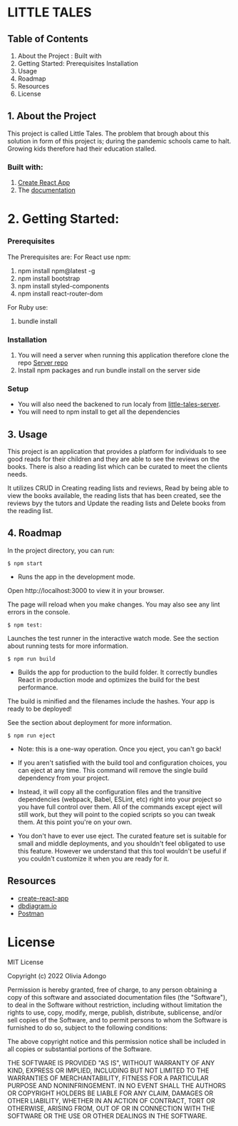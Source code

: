 # LITTLE TALES
## Table of Contents

1. About the Project : Built with
2. Getting Started: Prerequisites Installation
3. Usage
4. Roadmap
5. Resources
6. License

 ## 1. About the Project 
 This project is called Little Tales. The problem that brough about this solution in form of this project is; during the pandemic schools came to halt. Growing kids therefore had their education stalled. 

### Built with: 
1. [Create React App](https://github.com/facebook/create-react-app)
2. The [documentation](https://reactjs.org/)
# 2. Getting Started: 
### Prerequisites
The Prerequisites are: 
For React  use npm: 
1. npm install npm@latest -g
2. npm install bootstrap
3. npm install styled-components
4. npm install react-router-dom

For Ruby use:
1. bundle install
### Installation
1. You will need a server when running this application therefore clone the repo [Server repo](https://github.com/OliviaAdongo/little-tales-server)
2. Install npm packages and run bundle install on  the server side

### Setup
- You will also need the backened to run localy from [little-tales-server](https://github.com/OliviaAdongo/little-tales-server).
- You will need to npm install to get all the dependencies

## 3. Usage
This project is an application that provides a platform for individuals to see good reads for their children and they are able to see the reviews on the books. There is also a reading list which can be curated to meet the clients needs.

 It utilizes CRUD in Creating reading lists and reviews, Read by being able to view the books available, the reading lists that has been created, see the reviews byy the tutors and Update the reading lists and Delete books from the reading list. 
## 4. Roadmap
In the project directory, you can run:

```console
$ npm start
```
- Runs the app in the development mode.

Open http://localhost:3000 to view it in your browser.

The page will reload when you make changes.
You may also see any lint errors in the console.

```console
$ npm test:
```
Launches the test runner in the interactive watch mode.
See the section about running tests for more information.

```console
$ npm run build
```
- Builds the app for production to the build folder.
It correctly bundles React in production mode and optimizes the build for the best performance.

The build is minified and the filenames include the hashes.
Your app is ready to be deployed!

See the section about deployment for more information.

```console
$ npm run eject
```
- Note: this is a one-way operation. Once you eject, you can't go back!

- If you aren't satisfied with the build tool and configuration choices, you can eject at any time. This command will remove the single build dependency from your project.

- Instead, it will copy all the configuration files and the transitive dependencies (webpack, Babel, ESLint, etc) right into your project so you have full control over them. All of the commands except eject will still work, but they will point to the copied scripts so you can tweak them. At this point you're on your own.

- You don't have to ever use eject. The curated feature set is suitable for small and middle deployments, and you shouldn't feel obligated to use this feature. However we understand that this tool wouldn't be useful if you couldn't customize it when you are ready for it.

## Resources

- [create-react-app][]
- [dbdiagram.io][]
- [Postman][postman download]

[create-react-app]: https://create-react-app.dev/docs/getting-started
[create repo]: https://docs.github.com/en/get-started/quickstart/create-a-repo
[dbdiagram.io]: https://dbdiagram.io/
[postman download]: https://www.postman.com/downloads/
[network tab]: https://developer.chrome.com/docs/devtools/network/

# License
MIT License

Copyright (c) 2022 Olivia Adongo

Permission is hereby granted, free of charge, to any person obtaining a copy of this software and associated documentation files (the "Software"), to deal in the Software without restriction, including without limitation the rights to use, copy, modify, merge, publish, distribute, sublicense, and/or sell copies of the Software, and to permit persons to whom the Software is furnished to do so, subject to the following conditions:

The above copyright notice and this permission notice shall be included in all copies or substantial portions of the Software.

THE SOFTWARE IS PROVIDED "AS IS", WITHOUT WARRANTY OF ANY KIND, EXPRESS OR IMPLIED, INCLUDING BUT NOT LIMITED TO THE WARRANTIES OF MERCHANTABILITY, FITNESS FOR A PARTICULAR PURPOSE AND NONINFRINGEMENT. IN NO EVENT SHALL THE AUTHORS OR COPYRIGHT HOLDERS BE LIABLE FOR ANY CLAIM, DAMAGES OR OTHER LIABILITY, WHETHER IN AN ACTION OF CONTRACT, TORT OR OTHERWISE, ARISING FROM, OUT OF OR IN CONNECTION WITH THE SOFTWARE OR THE USE OR OTHER DEALINGS IN THE SOFTWARE.
